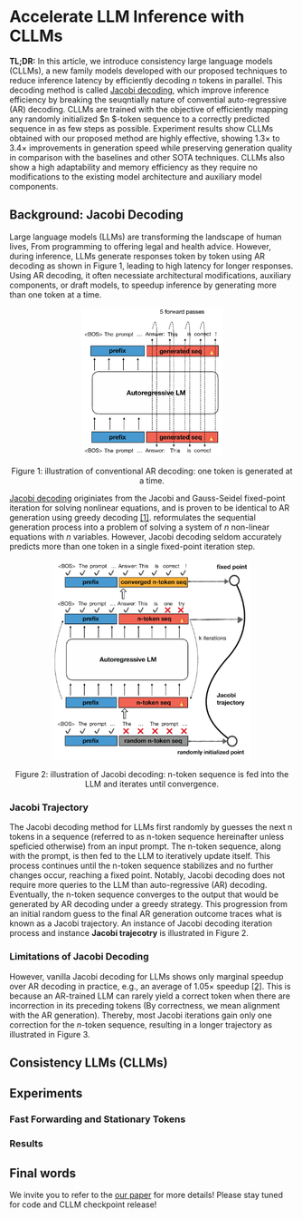 # Accelerate LLM Inference with CLLMs

**TL;DR:** In this article, we introduce consistency large language models (CLLMs), a new family models developed with our proposed techniques to reduce inference latency by efficiently decoding $n$ tokens in parallel. This decoding method is called [Jacobi decoding](https://arxiv.org/abs/2305.10427), which improve inference efficiency by breaking the seuqntially nature of convential auto-regressive (AR) decoding. CLLMs are trained with the objective of efficiently mapping any randomly initialized $n $-token sequence to a correctly predicted sequence in as few steps as possible. Experiment results show CLLMs obtained with our proposed method are highly effective, showing $1.3\times$ to $3.4\times$ improvements in generation speed while preserving generation quality in comparison with the baselines and other SOTA techniques. CLLMs also show a high adaptability and memory efficiency as they require no modifications to the existing model architecture and auxiliary model components.



## Background: Jacobi Decoding

Large language models (LLMs) are transforming the landscape of human lives, From programming to offering legal and health advice. However, during inference, LLMs generate responses token by token using AR decoding as shown in Figure 1, leading to high latency for longer responses. Using AR decoding, it often necessiate architectural modifications, auxiliary components, or draft models, to speedup inference by generating more than one token at a time. 

<p align="center"><img src="clm_objective.png" alt="autoregressive" width="250"></p>
<p align="center">Figure 1: illustration of conventional AR decoding: one token is generated at a time.</p>

[Jacobi decoding](https://arxiv.org/abs/2305.10427) originiates from the Jacobi and Gauss-Seidel fixed-point iteration for solving nonlinear equations, and is proven to be identical to AR generation using greedy decoding [[1]](https://proceedings.mlr.press/v139/song21a.html). reformulates the sequential generation process into a problem of solving a system of $n$ non-linear equations with $n$ variables. However, Jacobi decoding seldom accurately predicts more than one token in a single fixed-point iteration step.

<p align="center"><img src="jacobi_objective.png" alt="autoregressive" width="350"></p>
<p align="center">Figure 2: illustration of Jacobi decoding: n-token sequence is fed into the LLM and iterates until convergence.</p>

### Jacobi Trajectory

The Jacobi decoding method for LLMs first randomly by guesses the next n tokens in a sequence (referred to as n-token sequence hereinafter unless
speficied otherwise) from an input prompt. The n-token sequence, along with the prompt, is then fed to the LLM to iteratively update itself. This process continues until the n-token sequence stabilizes and no further changes occur, reaching a fixed point. Notably, Jacobi decoding does not require more queries to the LLM than auto-regressive (AR) decoding. Eventually, the n-token sequence converges to the output that would be generated by AR decoding under a greedy strategy. This progression from an initial random guess to the final AR generation outcome traces what is known as a Jacobi trajectory. An instance of Jacobi decoding iteration process and instance **Jacobi trajecotry** is illustrated in Figure 2.

### Limitations of Jacobi Decoding

However, vanilla Jacobi decoding for LLMs shows only marginal speedup over AR decoding in practice, e.g., an average of $1.05\times$ speedup [[2]](https://arxiv.org/abs/2305.10427). This is because an AR-trained LLM can rarely yield a correct token when there are incorrection in its preceding tokens (By correctness, we mean alignment with the AR generation). Thereby, most Jacobi iterations gain only one correction for the $n$-token sequence, resulting in a longer trajectory as illustrated in Figure 3.

## Consistency LLMs (CLLMs)

##  Experiments

### Fast Forwarding and Stationary Tokens

### Results


## Final words
We invite you to refer to the [our paper](TODO) for more details! Please stay tuned for code and CLLM checkpoint release!
